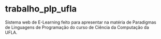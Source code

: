 # trabalho_plp_ufla
Sistema web de E-Learning feito para apresentar na matéria de Paradigmas de Linguagens de Programação do curso de Ciência da Computação da UFLA.
